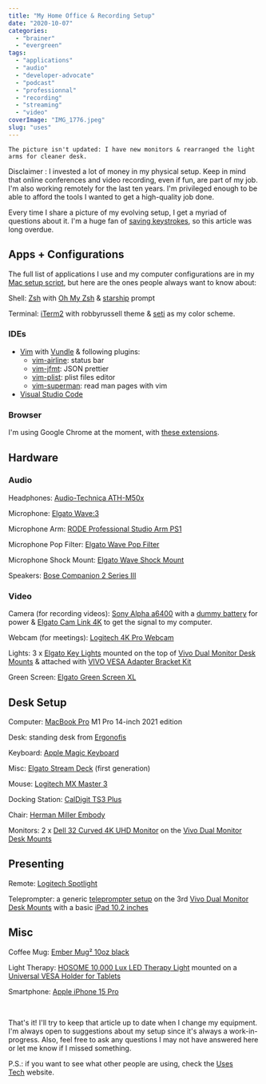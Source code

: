 ```yaml
---
title: "My Home Office & Recording Setup"
date: "2020-10-07"
categories: 
  - "brainer"
  - "evergreen"
tags: 
  - "applications"
  - "audio"
  - "developer-advocate"
  - "podcast"
  - "professionnal"
  - "recording"
  - "streaming"
  - "video"
coverImage: "IMG_1776.jpeg"
slug: "uses"
---
```


```
The picture isn't updated: I have new monitors & rearranged the light arms for cleaner desk.
```

Disclaimer : I invested a lot of money in my physical setup. Keep in mind that online conferences and video recording, even if fun, are part of my job. I'm also working remotely for the last ten years. I'm privileged enough to be able to afford the tools I wanted to get a high-quality job done.

Every time I share a picture of my evolving setup, I get a myriad of questions about it. I'm a huge fan of [saving keystrokes](https://fred.dev/keystrokes/), so this article was long overdue.

## Apps + Configurations

The full list of applications I use and my computer configurations are in my [Mac setup script](https://github.com/fharper/macsetup), but here are the ones people always want to know about:

Shell: [Zsh](https://en.wikipedia.org/wiki/Z_shell) with [Oh My Zsh](https://ohmyz.sh/) & [starship](https://github.com/starship/starship) prompt

Terminal: [iTerm2](https://www.iterm2.com/) with robbyrussell theme & [seti](https://raw.githubusercontent.com/mbadolato/iTerm2-Color-Schemes/master/schemes/Seti.itermcolors) as my color scheme.

### IDEs

- [Vim](https://www.vim.org) with [Vundle](https://github.com/VundleVim/Vundle.vim) & following plugins:
    - [vim-airline](https://github.com/vim-airline/vim-airline): status bar
    - [vim-jfmt](https://github.com/bcicen/vim-jfmt): JSON prettier
    - [vim-plist](https://github.com/darfink/vim-plist): plist files editor
    - [vim-superman](https://github.com/jez/vim-superman): read man pages with vim
- [Visual Studio Code](https://code.visualstudio.com/)

### **Browser**

I'm using Google Chrome at the moment, with [these extensions](https://fred.dev/chrome-extensions/).

## Hardware

### Audio

Headphones: [Audio-Technica ATH-M50x](https://www.amazon.ca/gp/product/B00HVLUR86)

Microphone: [Elgato Wave:3](https://www.elgato.com/en/wave-3)

Microphone Arm: [RODE Professional Studio Arm PS1](https://rode.com/en/accessories/stands-bars/psa1)

Microphone Pop Filter: [Elgato Wave Pop Filter](https://www.elgato.com/en/wave-pop-filter)

Microphone Shock Mount: [Elgato Wave Shock Mount](https://www.elgato.com/en/wave-shock-mount)

Speakers: [Bose Companion 2 Series III](https://www.bose.ca/en_ca/products/speakers/computer_speakers/companion-2-series-iii-multimedia-speaker-system.html)

### Video

Camera (for recording videos): [Sony Alpha a6400](https://www.amazon.ca/gp/product/B07MV3P7M8) with a [dummy battery](https://www.amazon.ca/gp/product/B01D67LTIK) for power & [Elgato Cam Link 4K](https://www.amazon.ca/gp/product/B07K3FN5MR) to get the signal to my computer.

Webcam (for meetings): [Logitech 4K Pro Webcam](https://www.logitech.com/en-ca/products/webcams/4kprowebcam.960-001390.html)

Lights: 3 x [Elgato Key Lights](https://www.amazon.ca/gp/product/B07L755X9G) mounted on the top of [Vivo Dual Monitor Desk Mounts](https://vivo-us.com/products/stand-v002t) & attached with [VIVO VESA Adapter Bracket Kit](https://vivo-us.com/products/stand-vad1b)

Green Screen: [Elgato Green Screen XL](https://www.elgato.com/us/en/p/green-screen-xl)

## Desk Setup

Computer: [MacBook Pro](https://www.apple.com/ca/mac/) M1 Pro 14-inch 2021 edition

Desk: standing desk from [Ergonofis](https://ergonofis.com/)

Keyboard: [Apple Magic Keyboard](https://www.apple.com/ca/shop/product/MLA22C/A/magic-keyboard-french-canadian)

Misc: [Elgato Stream Deck](https://www.elgato.com/en/stream-deck) (first generation)

Mouse: [Logitech MX Master 3](https://www.amazon.ca/Logitech-Master-Advanced-Wireless-Mouse/dp/B07S395RWD)

Docking Station: [CalDigit TS3 Plus](https://www.amazon.ca/gp/product/B07CZPV8DF)

Chair: [Herman Miller Embody](https://www.hermanmiller.com/products/seating/office-chairs/embody-chairs/)

Monitors: 2 x [Dell 32 Curved 4K UHD Monitor](https://www.dell.com/en-ca/shop/dell-32-curved-4k-uhd-monitor-s3221qs/apd/210-axkm/monitors-monitor-accessories) on the [Vivo Dual Monitor Desk Mounts](https://vivo-us.com/products/stand-v002t)

## Presenting

Remote: [Logitech Spotlight](https://www.logitech.com/en-ca/products/presenters/spotlight-presentation-remote.910-004984.html)

Teleprompter: a generic [teleprompter setup](https://www.amazon.ca/gp/product/B08DHFC7G2/) on the 3rd [Vivo Dual Monitor Desk Mounts](https://vivo-us.com/products/stand-v002t) with a basic [iPad 10.2 inches](https://www.apple.com/ca/ipad-10.2/)

## Misc

Coffee Mug: [Ember Mug² 10oz black](https://ca.ember.com/products/ember-mug-2?variant=34665440280737)

Light Therapy: [HOSOME 10,000 Lux LED Therapy Light](https://www.amazon.ca/gp/product/B07X1H2R65/) mounted on a [Universal VESA Holder for Tablets](https://vivo-us.com/products/mount-uvm02)

Smartphone: [Apple iPhone 15 Pro](https://www.apple.com/ca/iphone-15-pro/)

 

That's it! I'll try to keep that article up to date when I change my equipment. I'm always open to suggestions about my setup since it's always a work-in-progress. Also, feel free to ask any questions I may not have answered here or let me know if I missed something.

P.S.: if you want to see what other people are using, check the [Uses Tech](https://uses.tech/) website.
